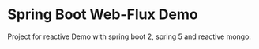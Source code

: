 Spring Boot Web-Flux Demo
=========================

Project for reactive Demo with spring boot 2, spring 5 and reactive mongo.

